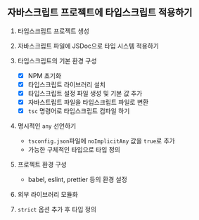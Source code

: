 ## 자바스크립트 프로젝트에 타입스크립트 적용하기

1. 타입스크립트 프로젝트 생성

2. 자바스크립트 파일에 JSDoc으로 타입 시스템 적용하기

3. 타입스크립트의 기본 환경 구성

   - [x] NPM 초기화
   - [x] 타입스크립트 라이브러리 설치
   - [x] 타입스크립트 설정 파일 생성 및 기본 값 추가
   - [x] 자바스트립트 파일을 타입스크립트 파일로 변환
   - [x] `tsc` 명령어로 타입스크립트 컴파일 하기

4. 명시적인 `any` 선언하기

   - `tsconfig.json`파일에 `noImplicitAny` 값을 `true`로 추가
   - 가능한 구체적인 타입으로 타입 정의

5. 프로젝트 환경 구성

   - babel, eslint, prettier 등의 환경 설정

6. 외부 라이브러리 모듈화

7. `strict` 옵션 추가 후 타입 정의
